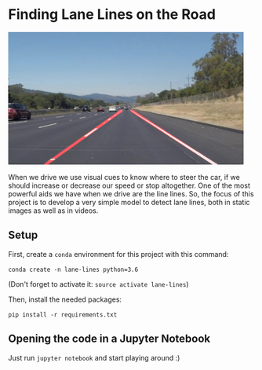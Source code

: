 # Finding Lane Lines on the Road

<img src="laneLines_thirdPass.jpg" width="480" alt="Combined Image" />

When we drive we use visual cues to know where to steer the car, if we should increase or decrease our speed or stop altogether. One of the most powerful aids we have when we drive are the line lines. So, the focus of this project is to develop a very simple model to detect lane lines, both in static images as well as in videos.

## Setup

First, create a `conda` environment for this project with this command:

```
conda create -n lane-lines python=3.6
```

(Don't forget to activate it: `source activate lane-lines`)

Then, install the needed packages:

```
pip install -r requirements.txt
```



## Opening the code in a Jupyter Notebook

Just run `jupyter notebook` and start playing around :)
